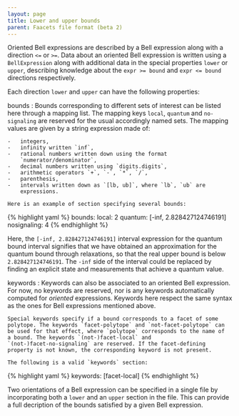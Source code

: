 ```yaml
---
layout: page
title: Lower and upper bounds
parent: Faacets file format (beta 2)
---
```


Oriented Bell expressions are described by a Bell expression along with
a direction `<=` or `>=`. Data about an oriented Bell expression is
written using a `BellExpression` along with additional data in the
special properties `lower` or `upper`, describing knowledge about the
`expr >= bound` and `expr <= bound` directions respectively.

Each direction `lower` and `upper` can have the following properties:

bounds
:   Bounds corresponding to different sets of interest can be listed
    here through a mapping list. The mapping keys `local`, `quantum` and
    `no-signaling` are reserved for the usual accordingly named sets.
    The mapping values are given by a string expression made of:

    -   integers,
    -   infinity written `inf`,
    -   rational numbers written down using the format
        `numerator/denominator`,
    -   decimal numbers written using `digits.digits`,
    -   arithmetic operators `+`, `-`, `*`, `/`,
    -   parenthesis,
    -   intervals written down as `[lb, ub]`, where `lb`, `ub` are
        expressions.

    Here is an example of section specifying several bounds:

{% highlight yaml %}
bounds:
  local: 2
  quantum: [-inf, 2.828427124746191]
  nosignaling: 4
{% endhighlight %}

Here, the `[-inf, 2.828427124746191]` interval expression for the
quantum bound interval signifies that we have obtained an approximation
for the quantum bound through relaxations, so that the real upper bound
is below `2.828427124746191`. The `-inf` side of the interval could be
replaced by finding an explicit state and measurements that achieve a
quantum value.

keywords
:   Keywords can also be associated to an oriented Bell expression. For
    now, no keywords are reserved, nor is any keywords automatically
    computed for *oriented* expressions. Keywords here respect the same
    syntax as the ones for Bell expressions mentioned above.

    Special keywords specify if a bound corresponds to a facet of some
    polytope. The keywords `facet-polytope` and `not-facet-polytope` can
    be used for that effect, where `polytope` corresponds to the name of
    a bound. The keywords `(not-)facet-local` and
    `(not-)facet-no-signaling` are reserved. If the facet-defining
    property is not known, the corresponding keyword is not present.

    The following is a valid `keywords` section:

{% highlight yaml %}
keywords: [facet-local]
{% endhighlight %}

Two orientations of a Bell expression can be specified in a single file
by incorporating both a `lower` and an `upper` section in the file. This
can provide a full decription of the bounds satisfied by a given Bell
expression.
